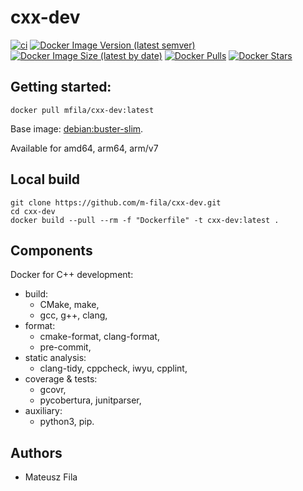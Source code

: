 # cxx-dev
[![ci](https://github.com/m-fila/cxx-dev/actions/workflows/main.yml/badge.svg)](https://github.com/m-fila/cxx-dev/actions/workflows/main.yml)
[![Docker Image Version (latest semver)](https://img.shields.io/docker/v/mfila/cxx-dev?sort=semver)](https://hub.docker.com/repository/docker/mfila/cxx-dev)
[![Docker Image Size (latest by date)](https://img.shields.io/docker/image-size/mfila/cxx-dev)](https://hub.docker.com/repository/docker/mfila/cxx-dev)
[![Docker Pulls](https://img.shields.io/docker/pulls/mfila/cxx-dev)](https://hub.docker.com/repository/docker/mfila/cxx-dev)
[![Docker Stars](https://img.shields.io/docker/stars/mfila/cxx-dev)](https://hub.docker.com/repository/docker/mfila/cxx-dev)

## Getting started:

```
docker pull mfila/cxx-dev:latest
```

Base image: [debian:buster-slim](https://hub.docker.com/_/debian).

Available for amd64, arm64, arm/v7

## Local build
```
git clone https://github.com/m-fila/cxx-dev.git
cd cxx-dev
docker build --pull --rm -f "Dockerfile" -t cxx-dev:latest .
```

## Components

Docker for C++ development:

- build:
  - CMake, make,
  - gcc, g++, clang,
- format:
  - cmake-format, clang-format, 
  - pre-commit,
- static analysis:
  - clang-tidy, cppcheck, iwyu, cpplint,
- coverage & tests:
    - gcovr,
    - pycobertura, junitparser,
- auxiliary:
  - python3, pip.

## Authors

- Mateusz Fila

